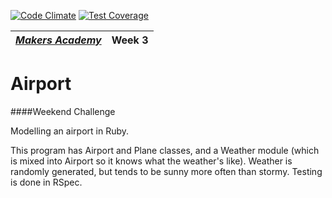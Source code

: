 [![Code Climate](https://codeclimate.com/repos/54539a45e30ba07499006ff2/badges/1b43f5aac5f4488e1861/gpa.svg)](https://codeclimate.com/repos/54539a45e30ba07499006ff2/feed)
[![Test Coverage](https://codeclimate.com/repos/54539a45e30ba07499006ff2/badges/1b43f5aac5f4488e1861/coverage.svg)](https://codeclimate.com/repos/54539a45e30ba07499006ff2/feed)

| [*Makers Academy*](http://www.makersacademy.com) | Week 3 |
| ------------------------------------------------ | ------ |

# Airport

####Weekend Challenge

Modelling an airport in Ruby.

This program has Airport and Plane classes, and a Weather module (which is mixed into Airport so it knows what the weather's like). Weather is randomly generated, but tends to be sunny more often than stormy. Testing is done in RSpec.

